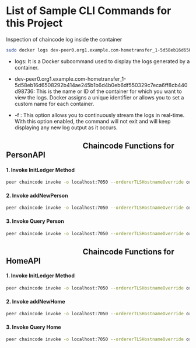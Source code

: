 # List of Sample CLI Commands for this Project

 Inspection of chaincode log inside the container


```bash
sudo docker logs dev-peer0.org1.example.com-hometransfer_1-5d58eb16d6508292b414ae245b1b6d4b0eb6df550329c7eca6ff8cb440d98736 -f
```
+ logs: It is a Docker subcommand used to display the logs generated by a container.

+ dev-peer0.org1.example.com-hometransfer_1-5d58eb16d6508292b414ae245b1b6d4b0eb6df550329c7eca6ff8cb440d98736: This is the name or ID of the container for which you want to view the logs. Docker assigns a unique identifier or allows you to set a custom name for each container.

+ -f : This option allows you to continuously stream the logs in real-time. With this option enabled, the command will not exit and will keep displaying any new log output as it occurs.
##  &emsp;&emsp;&emsp;&emsp;&emsp;&emsp;&emsp;&emsp;&emsp;&emsp;Chaincode Functions for PersonAPI

#### 1. Invoke InitLedger Method

```bash
peer chaincode invoke -o localhost:7050 --ordererTLSHostnameOverride orderer.example.com --tls $CORE_PEER_TLS_ENABLED --cafile $ORDERER_CA -C samplechannel -n HomeTransfer --peerAddresses localhost:7051 --tlsRootCertFiles $CORE_PEER_TLS_ROOTCERT_FILE_ORG1 --peerAddresses localhost:9051 --tlsRootCertFiles $CORE_PEER_TLS_ROOTCERT_FILE_ORG2 --isInit -c '{"function":"PersonAPI:initLedger", "Args":[]}' --transient '{"logging":"dHJ1ZQ==","caching":"dHJ1ZQ==","decorate":"dHJ1ZQ==","preCondition":"dHJ1ZQ==","coupon":"dHJ1ZQ=="}'
```
#### 2. Invoke addNewPerson

```bash
peer chaincode invoke -o localhost:7050 --ordererTLSHostnameOverride orderer.example.com --tls $CORE_PEER_TLS_ENABLED --cafile $ORDERER_CA -C samplechannel -n HomeTransfer --peerAddresses localhost:7051 --tlsRootCertFiles $CORE_PEER_TLS_ROOTCERT_FILE_ORG1 --peerAddresses localhost:9051 --tlsRootCertFiles $CORE_PEER_TLS_ROOTCERT_FILE_ORG2 -c '{"function":"PersonAPI:addNewPerson", "Args":["10", "Shah GH", "B baria", "1930-01-01", "sgh@example.com", "+491234567890", "Bangaldesh"]}' --transient '{"logging":"dHJ1ZQ==","caching":"ZmFsc2U=","decorate":"dHJ1ZQ==","preCondition":"ZmFsc2U=","coupon":"ZmFsc2U="}'
```
#### 3. Invoke Query Person 

```bash
peer chaincode invoke -o localhost:7050 --ordererTLSHostnameOverride orderer.example.com --tls $CORE_PEER_TLS_ENABLED --cafile $ORDERER_CA -C samplechannel -n HomeTransfer --peerAddresses localhost:7051 --tlsRootCertFiles $CORE_PEER_TLS_ROOTCERT_FILE_ORG1 --peerAddresses localhost:9051 --tlsRootCertFiles $CORE_PEER_TLS_ROOTCERT_FILE_ORG2 -c '{"function":"PersonAPI:queryPerson", "Args":["1"]}' --transient '{"caching":"ZmFsc2U=","logging":"dHJ1ZQ==","decorate":"dHJ1ZQ=="}'
```

##  &emsp;&emsp;&emsp;&emsp;&emsp;&emsp;&emsp;&emsp;&emsp;&emsp;Chaincode Functions for HomeAPI

#### 1. Invoke InitLedger Method

```bash
peer chaincode invoke -o localhost:7050 --ordererTLSHostnameOverride orderer.example.com --tls $CORE_PEER_TLS_ENABLED --cafile $ORDERER_CA -C samplechannel -n HomeTransfer --peerAddresses localhost:7051 --tlsRootCertFiles $CORE_PEER_TLS_ROOTCERT_FILE_ORG1 --peerAddresses localhost:9051 --tlsRootCertFiles $CORE_PEER_TLS_ROOTCERT_FILE_ORG2 --isInit -c '{"function":"HomeAPI:initLedger", "Args":[]}' --transient '{"logging":"dHJ1ZQ==","caching":"dHJ1ZQ==","decorate":"dHJ1ZQ=="}'
```
#### 2. Invoke addNewHome

```bash
peer chaincode invoke -o localhost:7050 --ordererTLSHostnameOverride orderer.example.com --tls $CORE_PEER_TLS_ENABLED --cafile $ORDERER_CA -C samplechannel -n HomeTransfer --peerAddresses localhost:7051 --tlsRootCertFiles $CORE_PEER_TLS_ROOTCERT_FILE_ORG1 --peerAddresses localhost:9051 --tlsRootCertFiles $CORE_PEER_TLS_ROOTCERT_FILE_ORG2 -c '{"function":"HomeAPI:addNewHome", "Args":["5", "1", "Lake View", "Sri Nagar", "5000", "Villa", "1000000", "1990"]}' --transient '{"logging":"dHJ1ZQ==","caching":"dHJ1ZQ==","decorate":"dHJ1ZQ=="}'
```
#### 3. Invoke Query Home 

```bash
peer chaincode invoke -o localhost:7050 --ordererTLSHostnameOverride orderer.example.com --tls $CORE_PEER_TLS_ENABLED --cafile $ORDERER_CA -C samplechannel -n HomeTransfer --peerAddresses localhost:7051 --tlsRootCertFiles $CORE_PEER_TLS_ROOTCERT_FILE_ORG1 --peerAddresses localhost:9051 --tlsRootCertFiles $CORE_PEER_TLS_ROOTCERT_FILE_ORG2 -c '{"function":"HomeAPI:queryHome", "Args":["5"]}'
```


